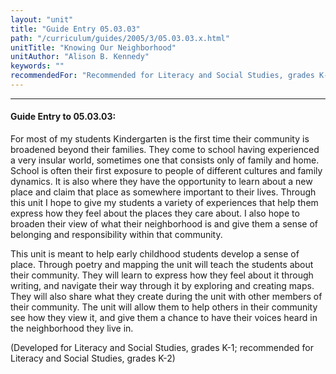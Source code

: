```yaml
---
layout: "unit"
title: "Guide Entry 05.03.03"
path: "/curriculum/guides/2005/3/05.03.03.x.html"
unitTitle: "Knowing Our Neighborhood"
unitAuthor: "Alison B. Kennedy"
keywords: ""
recommendedFor: "Recommended for Literacy and Social Studies, grades K-2."
---
```

<body>
<hr/>
<h4>
Guide Entry to 05.03.03:
</h4>
<p>
For most of my students Kindergarten is the first time their community is broadened beyond their families. They come to school having experienced a very insular world, sometimes one that consists only of family and home. School is often their first exposure to people of different cultures and family dynamics. It is also where they have the opportunity to learn about a new place and claim that place as somewhere important to their lives. Through this unit I hope to give my students a variety of experiences that help them express how they feel about the places they care about. I also hope to broaden their view of what their neighborhood is and give them a sense of belonging and responsibility within that community.
</p>
<p>
This unit is meant to help early childhood students develop a sense of place. Through poetry and mapping the unit will teach the students about their community. They will learn to express how they feel about it through writing, and navigate their way through it by exploring and creating maps. They will also share what they create during the unit with other members of their community. The unit will allow them to help others in their community see how they view it, and give them a chance to have their voices heard in the neighborhood they live in.
</p>
<p>
(Developed for Literacy and Social Studies, grades K-1; recommended for Literacy and Social Studies, grades K-2)
</p>
</body>
